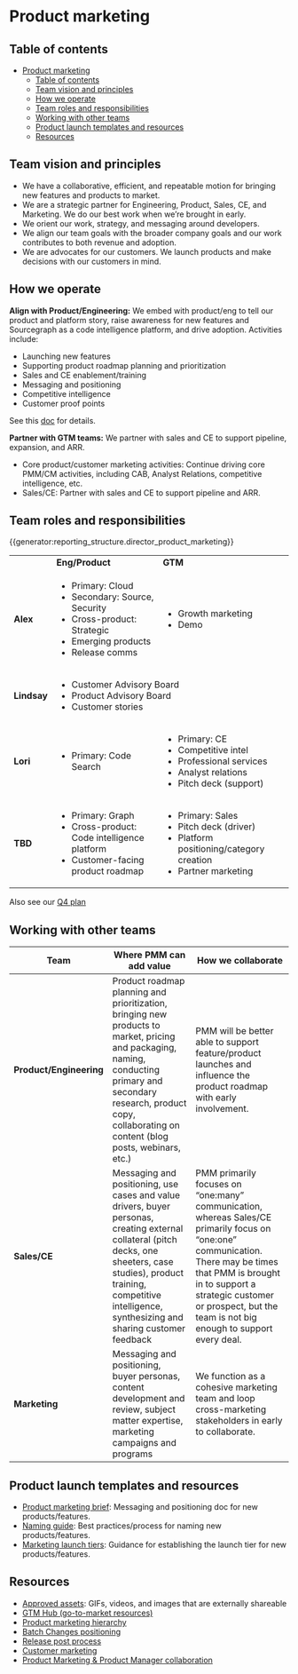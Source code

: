 # Product marketing

## Table of contents

- [Product marketing](#product-marketing)
  - [Table of contents](#table-of-contents)
  - [Team vision and principles](#team-vision-and-principles)
  - [How we operate](#how-we-operate)
  - [Team roles and responsibilities](#team-roles-and-responsibilities)
  - [Working with other teams](#working-with-other-teams)
  - [Product launch templates and resources](#product-launch-templates-and-resources)
  - [Resources](#resources)

## Team vision and principles

- We have a collaborative, efficient, and repeatable motion for bringing new features and products to market.
- We are a strategic partner for Engineering, Product, Sales, CE, and Marketing. We do our best work when we’re brought in early.
- We orient our work, strategy, and messaging around developers.
- We align our team goals with the broader company goals and our work contributes to both revenue and adoption.
- We are advocates for our customers. We launch products and make decisions with our customers in mind.

## How we operate

**Align with Product/Engineering:** We embed with product/eng to tell our product and platform story, raise awareness for new features and Sourcegraph as a code intelligence platform, and drive adoption. Activities include:

- Launching new features
- Supporting product roadmap planning and prioritization
- Sales and CE enablement/training
- Messaging and positioning
- Competitive intelligence
- Customer proof points

See this [doc](https://docs.google.com/document/d/1lnqZHXMnNQj0d1vCWmg3u4zz_toySthUMvOxZnCtdw0/edit#bookmark=id.e0jz6ct4ghl) for details.

**Partner with GTM teams:** We partner with sales and CE to support pipeline, expansion, and ARR.

- Core product/customer marketing activities: Continue driving core PMM/CM activities, including CAB, Analyst Relations, competitive intelligence, etc.
- Sales/CE: Partner with sales and CE to support pipeline and ARR.

## Team roles and responsibilities

{{generator:reporting_structure.director_product_marketing}}

<table>
  <tr>
   <td>
   </td>
   <td>
<strong>Eng/Product</strong>
   </td>
   <td><strong>GTM</strong>
   </td>
  </tr>
  <tr>
   <td><strong>Alex</strong>
   </td>
   <td>
<ul>

<li>Primary: Cloud

<li>Secondary: Source, Security

<li>Cross-product: Strategic
  
<li>Emerging products

<li>Release comms
</li>
</ul>
   </td>
   <td>
<ul>

<li>Growth marketing

<li>Demo
</li>
</ul>
   </td>
  </tr>
  <tr>
   <td><strong>Lindsay</strong>
   </td>
   <td colspan="2" >
<ul>

<li>Customer Advisory Board

<li>Product Advisory Board

<li>Customer stories 
</li>
</ul>
   </td>
  </tr>
  <tr>
   <td><strong>Lori</strong>
   </td>
   <td>
<ul>

<li>Primary: Code Search
</li>
</ul>
   </td>
   <td>
<ul>

<li>Primary: CE

<li>Competitive intel

<li>Professional services

<li>Analyst relations

<li>Pitch deck (support)
</li>
</ul>
   </td>
  </tr>
  <tr>
   <td><strong>TBD</strong>
   </td>
   <td>
<ul>

<li>Primary: Graph

<li>Cross-product: Code intelligence platform

<li>Customer-facing product roadmap
</li>
</ul>
   </td>
   <td>
<ul>

<li>Primary: Sales

<li>Pitch deck (driver)

<li>Platform positioning/category creation

<li>Partner marketing
</li>
</ul>
   </td>
  </tr>
</table>

Also see our [Q4 plan](https://docs.google.com/document/d/1lnqZHXMnNQj0d1vCWmg3u4zz_toySthUMvOxZnCtdw0/edit)

## Working with other teams

| **Team**                | **Where PMM can add value**                                                                                                                                                                                                            | **How we collaborate**                                                                                                                                                                                                                                       |
| ----------------------- | -------------------------------------------------------------------------------------------------------------------------------------------------------------------------------------------------------------------------------------- | ------------------------------------------------------------------------------------------------------------------------------------------------------------------------------------------------------------------------------------------------------------ |
| **Product/Engineering** | Product roadmap planning and prioritization, bringing new products to market, pricing and packaging, naming, conducting primary and secondary research, product copy, collaborating on content (blog posts, webinars, etc.)            | PMM will be better able to support feature/product launches and influence the product roadmap with early involvement.                                                                                                                                        |
| **Sales/CE**            | Messaging and positioning, use cases and value drivers, buyer personas, creating external collateral (pitch decks, one sheeters, case studies), product training, competitive intelligence, synthesizing and sharing customer feedback | PMM primarily focuses on “one:many” communication, whereas Sales/CE primarily focus on “one:one” communication. There may be times that PMM is brought in to support a strategic customer or prospect, but the team is not big enough to support every deal. |
| **Marketing**           | Messaging and positioning, buyer personas, content development and review, subject matter expertise, marketing campaigns and programs                                                                                                  | We function as a cohesive marketing team and loop cross-marketing stakeholders in early to collaborate.                                                                                                                                                      |

## Product launch templates and resources

- [Product marketing brief](https://docs.google.com/document/d/1i-n7WKQrAMVAdCaGAX0shW1DbJ70cnnGkkb6yReOOPA/edit#): Messaging and positioning doc for new products/features.
- [Naming guide](naming_guide.md): Best practices/process for naming new products/features.
- [Marketing launch tiers](marketing_launch_tiers.md): Guidance for establishing the launch tier for new products/features.

## Resources

- [Approved assets](https://drive.google.com/drive/folders/15lb62hLLYM-mKEOrlg32bmSgIhNcvKFh?usp=sharing): GIFs, videos, and images that are externally shareable
- [GTM Hub (go-to-market resources)](gtm_hub.md)
- [Product marketing hierarchy](product_marketing_hierarchy.md)
- [Batch Changes positioning](../../engineering/teams/batch-changes/go-to-market/index.md)
- [Release post process](release_post_process.md)
- [Customer marketing](customer_marketing.md)
- [Product Marketing & Product Manager collaboration](../../engineering/product/process/gtm/pm_and_pmm.md)
